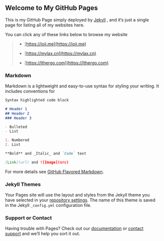 ## Welcome to My GitHub Pages

This is my GitHub Page simply deployed by [Jekyll](https://jekyllrb.com/) , and it‘s just a single page for listing all of my websites here.

You can click any of these links below to browse my website

> - [https://ioii.me](https://ioii.me)	
>
> - [https://mylax.cn](https://mylax.cn)
>
> - [https://lthergo.com](https://lthergo.com)

### Markdown

Markdown is a lightweight and easy-to-use syntax for styling your writing. It includes conventions for

```markdown
Syntax highlighted code block

# Header 1
## Header 2
### Header 3

- Bulleted
- List

1. Numbered
2. List

**Bold** and _Italic_ and `Code` text

[Link](url) and ![Image](src)
```

For more details see [GitHub Flavored Markdown](https://guides.github.com/features/mastering-markdown/).

### Jekyll Themes

Your Pages site will use the layout and styles from the Jekyll theme you have selected in your [repository settings](https://github.com/lthergo/lthergo.github.io/settings). The name of this theme is saved in the Jekyll `_config.yml` configuration file.

### Support or Contact

Having trouble with Pages? Check out our [documentation](https://help.github.com/categories/github-pages-basics/) or [contact support](https://github.com/contact) and we’ll help you sort it out.
